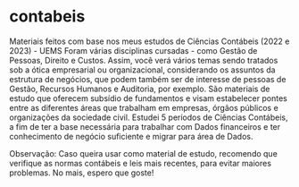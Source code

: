 # contabeis
Materiais feitos com base nos meus estudos de Ciências Contábeis (2022 e 2023) - UEMS
Foram várias disciplinas cursadas - como Gestão de Pessoas, Direito e Custos. Assim, você verá vários temas sendo tratados sob a ótica empresarial ou organizacional, considerando os assuntos da estrutura de negócios, que podem também ser de interesse de pessoas de Gestão, Recursos Humanos e Auditoria, por exemplo. São materiais de estudo que oferecem subsídio de fundamentos e visam estabelecer pontes entre as diferentes áreas que trabalham em empresas, órgãos públicos e organizações da sociedade civil. 
Estudei 5 períodos de Ciências Contábeis, a fim de ter a base necessária para trabalhar com Dados financeiros e ter conhecimento de negócio suficiente e migrar para área de Dados. 

Observação: Caso queira usar como material de estudo, recomendo que verifique as normas contábeis e leis mais recentes, para evitar maiores problemas. No mais, espero que goste!
